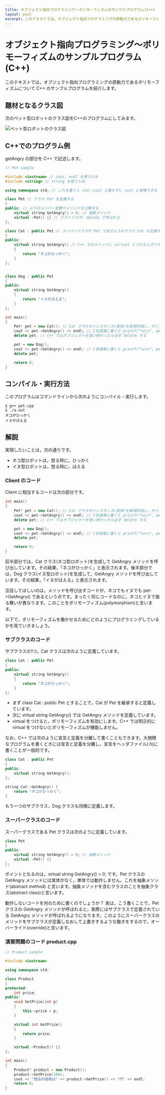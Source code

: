 ```yaml
---
title: オブジェクト指向プログラミング〜ポリモーフィズムのサンプルプログラム(C++)
layout: post
excerpt: このテキストでは，オブジェクト指向プログラミングの原動力であるポリモーフィズムについて C++ のサンプルプログラムを紹介します。
---
```

# オブジェクト指向プログラミング〜ポリモーフィズムのサンプルプログラム(C++)

このテキストでは，オブジェクト指向プログラミングの原動力であるポリモーフィズムについて C++ のサンプルプログラムを紹介します。

## 題材となるクラス図

次のペット型ロボットのクラス図をC++のプログラムにしてみます。

![ペット型ロボットのクラス図](/assets/images/pet-uml.png)

## C++でのプログラム例

getAngry の部分を C++ で記述します。

```C++
// Pet sample

#include <iostream> // cout, endl を使うため
#include <string> // string を使うため

using namespace std; // これを書くと std::cout と書かずに cout と省略できる

class Pet // クラス Pet を定義する
{
public: // 以下のメンバー変数やメソッドを公開する
    virtual string GetAngry() = 0; // 抽象メソッド
    virtual ~Pet() {} // デストラクタ: delete で呼ばれる
};

class Cat : public Pet // スーパークラスが Pet であるようなクラス Cat を定義する
{
public:
    virtual string GetAngry() // C++ ではメソッドに virtual とつけるとポリモーフィズムが利くようになる
    {
        return "ネコがひっかく";
    }
};


class Dog : public Pet
{
public:
    virtual string GetAngry()
    {
        return "イヌがほえる";
    }
};

int main()
{
    Pet* pet = new Cat(); // Cat クラスのインスタンス(実体)を新規作成し，ポインタ変数 pet に代入する
    cout << pet->GetAngry() << endl; // C言語風に書くと printf("%s\n", pet->GetAngry());
    delete pet; // C++ ではオブジェクトを使い終わったら必ず delete する

    pet = new Dog();
    cout << pet->GetAngry() << endl; // C言語風に書くと printf("%s\n", pet->GetAngry());
    delete pet;

    return 0;
}
```

## コンパイル・実行方法

このプログラムはコマンドラインから次のようにコンパイル・実行します。

```shell-session
$ g++ pet.cpp
$ ./a.out
ネコがひっかく
イヌがほえる
```

## 解説

実現したいことは，次の通りです。

* ネコ型ロボットは，怒る時に，ひっかく
* イヌ型ロボットは，怒る時に，ほえる

### Client のコード

Client に相当するコードは次の部分です。

```c++
int main()
{
    Pet* pet = new Cat(); // Cat クラスのインスタンス(実体)を新規作成し，ポインタ変数 pet に代入する
    cout << pet->GetAngry() << endl; // C言語風に書くと printf("%s\n", pet->GetAngry());
    delete pet; // C++ ではオブジェクトを使い終わったら必ず delete する

    pet = new Dog();
    cout << pet->GetAngry() << endl; // C言語風に書くと printf("%s\n", pet->GetAngry());
    delete pet;

    return 0;
}
```

前半部分では，Cat クラス(ネコ型ロボット)を生成して GetAngry メソッドを呼び出しています。その結果，「ネコがひっかく」と表示されます。後半部分では，Dog クラス(イヌ型ロボット)を生成して，GetAngry メソッドを呼び出しています。その結果，「イヌがほえる」と表示されます。

注目してほしいのは，メソッドを呼び出すコードが，ネコでもイヌでも pet->GetAngry() であるという点です。まったく同じコードなのに，ネコとイヌで振る舞いが異なります。このことをポリモーフィズム(polymorphism)と言います。

以下で，ポリモーフィズムを働かせるためにどのようにプログラミングしているかを見ていきましょう。

### サブクラスのコード

サブクラスの1つ，Cat クラスは次のように定義しています。

```c++
class Cat : public Pet
{
public:
    virtual string GetAngry()
    {
        return "ネコがひっかく";
    }
};
```

* まず class Cat : public Pet とすることで，Cat が Pet を継承すると定義しています。
* 次に virtual string GetAngry() では GetAngry メソッドを定義しています。
* virtual をつけると，ポリモーフィズムを有効にします。C++ では明示的に virtual をつけないとポリモーフィズムが機能しません。

なお，C++ では次のように宣言と定義を分離して書くこともできます。大規模なプログラムを書くときには宣言と定義を分離し，宣言をヘッダファイル(.h)に書くことが一般的です。

```c++
class Cat : public Pet
{
public:
    virtual string GetAngry();
};

string Cat::GetAngry() {
    return "ネコがひっかく";
}
```

もう一つのサブクラス，Dog クラスも同様に定義します。

### スーパークラスのコード

スーパークラスである Pet クラスは次のように定義しています。

```c++
class Pet
{
public:
    virtual string GetAngry() = 0; // 抽象メソッド
    virtual ~Pet() {}
};
```

ポイントとなるのは，virtual string GetAngry() = 0; です。Pet クラスの GetAngry メソッドには実体がなく，単体では動作しません。これを抽象メソッド(abstract method) と言います。抽象メソッドを含むクラスのことを抽象クラス(abstract class)と言います。

動作しないコードを何のために書くのでしょうか？ 実は，こう書くことで，Pet クラスの GetAngry メソッドが呼ばれると，実際にはサブクラスで定義されている GetAngry メソッドが呼ばれるようになります。このようにスーパークラスのメソッドをサブクラスが定義しなおして上書きするような働きをするので，オーバーライド(override)と言います。

<a name="product"></a>
### 演習問題のコード product.cpp 


```c++
// Product sample

#include <iostream>

using namespace std;

class Product
{
protected:
    int price;
public:
    void SetPrice(int p)
    {
        this->price = p;
    }

    virtual int GetPrice()
    {
        return price;
    }

    virtual ~Product() {}
};

int main()
{
    Product* product = new Product();
    product->SetPrice(100);
    cout << "商品の価格は" << product->GetPrice() << "円" << endl;
    return 0;
}
```
